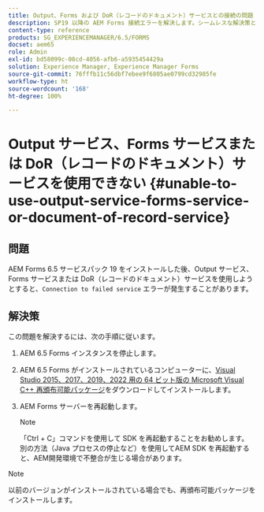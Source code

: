 ```yaml
---
title: Output、Forms および DoR（レコードのドキュメント）サービスとの接続の問題
description: SP19 以降の AEM Forms 接続エラーを解決します。シームレスな解決策として、サーバーを停止し、Microsoft Visual C++ をインストールし、サーバーを再起動します。Output、Forms、DoR サービスのトラブルシューティングをします。
content-type: reference
products: SG_EXPERIENCEMANAGER/6.5/FORMS
docset: aem65
role: Admin
exl-id: bd58099c-08cd-4056-afb6-a5935454429a
solution: Experience Manager, Experience Manager Forms
source-git-commit: 76fffb11c56dbf7ebee9f6805ae0799cd32985fe
workflow-type: ht
source-wordcount: '168'
ht-degree: 100%

---
```


# Output サービス、Forms サービスまたは DoR（レコードのドキュメント）サービスを使用できない {#unable-to-use-output-service-forms-service-or-document-of-record-service}

## 問題

AEM Forms 6.5 サービスパック 19 をインストールした後、Output サービス、Forms サービスまたは DoR（レコードのドキュメント）サービスを使用しようとすると、`Connection to failed service` エラーが発生することがあります。

## 解決策

この問題を解決するには、次の手順に従います。

1. AEM 6.5 Forms インスタンスを停止します。
1. AEM 6.5 Forms がインストールされているコンピューターに、[Visual Studio 2015、2017、2019、2022 用の 64 ビット版の Microsoft Visual C++ 再頒布可能パッケージ](https://learn.microsoft.com/ja-jp/cpp/windows/latest-supported-vc-redist?view=msvc-170#visual-studio-2015-2017-2019-and-2022)をダウンロードしてインストールします。
1. AEM Forms サーバーを再起動します。

   >[!NOTE]
   >
   > 「Ctrl + C」コマンドを使用して SDK を再起動することをお勧めします。 別の方法（Java プロセスの停止など）を使用してAEM SDK を再起動すると、AEM開発環境で不整合が生じる場合があります。


>[!NOTE]
>
>
> 以前のバージョンがインストールされている場合でも、再頒布可能パッケージをインストールします。
